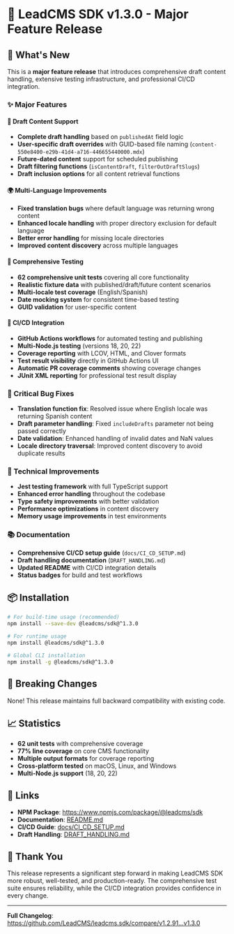 # 🚀 LeadCMS SDK v1.3.0 - Major Feature Release

## 🎉 What's New

This is a **major feature release** that introduces comprehensive draft content handling, extensive testing infrastructure, and professional CI/CD integration.

### ✨ Major Features

#### 📝 Draft Content Support
- **Complete draft handling** based on `publishedAt` field logic
- **User-specific draft overrides** with GUID-based file naming (`content-550e8400-e29b-41d4-a716-446655440000.mdx`)
- **Future-dated content** support for scheduled publishing
- **Draft filtering functions** (`isContentDraft`, `filterOutDraftSlugs`)
- **Draft inclusion options** for all content retrieval functions

#### 🌍 Multi-Language Improvements  
- **Fixed translation bugs** where default language was returning wrong content
- **Enhanced locale handling** with proper directory exclusion for default language
- **Better error handling** for missing locale directories
- **Improved content discovery** across multiple languages

#### 🧪 Comprehensive Testing
- **62 comprehensive unit tests** covering all core functionality
- **Realistic fixture data** with published/draft/future content scenarios
- **Multi-locale test coverage** (English/Spanish)
- **Date mocking system** for consistent time-based testing
- **GUID validation** for user-specific content

#### 🔄 CI/CD Integration
- **GitHub Actions workflows** for automated testing and publishing
- **Multi-Node.js testing** (versions 18, 20, 22)
- **Coverage reporting** with LCOV, HTML, and Clover formats
- **Test result visibility** directly in GitHub Actions UI
- **Automatic PR coverage comments** showing coverage changes
- **JUnit XML reporting** for professional test result display

### 🐛 Critical Bug Fixes
- **Translation function fix**: Resolved issue where English locale was returning Spanish content
- **Draft parameter handling**: Fixed `includeDrafts` parameter not being passed correctly
- **Date validation**: Enhanced handling of invalid dates and NaN values
- **Locale directory traversal**: Improved content discovery to avoid duplicate results

### 🔧 Technical Improvements
- **Jest testing framework** with full TypeScript support
- **Enhanced error handling** throughout the codebase
- **Type safety improvements** with better validation
- **Performance optimizations** in content discovery
- **Memory usage improvements** in test environments

### 📚 Documentation
- **Comprehensive CI/CD setup guide** (`docs/CI_CD_SETUP.md`)
- **Draft handling documentation** (`DRAFT_HANDLING.md`)
- **Updated README** with CI/CD integration details
- **Status badges** for build and test workflows

## 📦 Installation

```bash
# For build-time usage (recommended)
npm install --save-dev @leadcms/sdk@^1.3.0

# For runtime usage
npm install @leadcms/sdk@^1.3.0

# Global CLI installation
npm install -g @leadcms/sdk@^1.3.0
```

## 🚨 Breaking Changes
None! This release maintains full backward compatibility with existing code.

## 📈 Statistics
- **62 unit tests** with comprehensive coverage
- **77% line coverage** on core CMS functionality
- **Multiple output formats** for coverage reporting
- **Cross-platform tested** on macOS, Linux, and Windows
- **Multi-Node.js support** (18, 20, 22)

## 🔗 Links
- **NPM Package**: https://www.npmjs.com/package/@leadcms/sdk
- **Documentation**: [README.md](https://github.com/LeadCMS/leadcms.sdk/blob/main/README.md)
- **CI/CD Guide**: [docs/CI_CD_SETUP.md](https://github.com/LeadCMS/leadcms.sdk/blob/main/docs/CI_CD_SETUP.md)
- **Draft Handling**: [DRAFT_HANDLING.md](https://github.com/LeadCMS/leadcms.sdk/blob/main/DRAFT_HANDLING.md)

## 🙏 Thank You
This release represents a significant step forward in making LeadCMS SDK more robust, well-tested, and production-ready. The comprehensive test suite ensures reliability, while the CI/CD integration provides confidence in every change.

---

**Full Changelog**: https://github.com/LeadCMS/leadcms.sdk/compare/v1.2.91...v1.3.0

